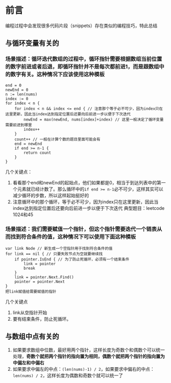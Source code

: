 # 前言
编程过程中会发现很多代码片段（snippets）存在类似的编程技巧，特此总结

## 与循环变量有关的
### 场景描述：循环迭代数组的过程中，循环指针需要根据数组当前位置的数字前进或者后退，即循环指针并不是每次都前进1，而是跟数组中的数字有关。这种情况下应该使用这种模板
```
end = 0
newEnd = 0
n := len(nums)
index := 0
for index < n {
    for index < n && index <= end { // 注意那个等于必不可少，因为index只在这里更新，因此当index达到指定位置后还要向后前进一步以便于下次迭代
        newEnd = max(newEnd, nums[index]+index) // 这里一般决定了循环变量需要前进到哪里
        index++
    }
    count++ // 一般在计算个数的题目里面可能会有
    end = newEnd
    if end >= n-1 {
        return count
    }
}
```
几个关键点：
1. 看看那个end和newEnd的起始点，他们如果都是0，相当于到达列表中的第一个元素就已经计数了。那么循环中的`if end >= n-1`必不可少，这样其实可以减少循环的步数，所以这样起始挺好的
2. 注意循环中的那个循环，等于必不可少，因为index只在这里更新，因此当index达到指定位置后还要向后前进一步以便于下次迭代
典型题目：leetcode 1024和45


### 场景描述：我们需要赋值一个指针，但这个指针需要迭代一个链表从而找到符合条件的值，这种情况下可以使用下面这种模板
```
var link Node // 新生成一个空指针用于找到符合条件的值
for link == nil { // 只要失败节点为空就要继续找
    if pointer.IsEnd { // 为了防止死循环，必须有一个结束条件
        link = pointer
        break
    }
    link = pointer.Next.Find()
    pointer = pointer.Next
}
把link赋值给需要赋值的指针
```
几个关键点
1. link从空指针开始
2. 要有结束条件，防止死循环。



## 与数组中点有关的

1. 如果要求数组中位数，最好用两个指针，这样长度为奇数个和偶数个可以统一处理，**奇数个就把两个指针的指向置为相同，偶数个就把两个指针的指向置为中偏左和中偏右**
2. 如果要求中偏左的中点：`(len(nums)-1) / 2`，如果要求中偏右的中点：`len(nums) / 2`，这样长度为偶数和奇数个就可以统一了
